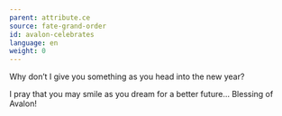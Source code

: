 ```yaml
---
parent: attribute.ce
source: fate-grand-order
id: avalon-celebrates
language: en
weight: 0
---
```


Why don’t I give you something as you head into the new year?

I pray that you may smile as you dream for a better future…
Blessing of Avalon!
